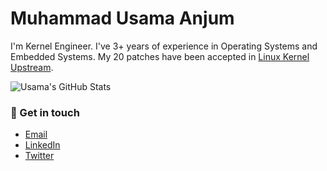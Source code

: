 # Muhammad Usama Anjum

I'm Kernel Engineer. I've 3+ years of experience in Operating Systems and Embedded Systems. My 20 patches have been accepted in [Linux Kernel Upstream](https://git.kernel.org/pub/scm/linux/kernel/git/torvalds/linux.git/log/?qt=author&q=Muhammad+Usama+Anjum&showmsg=1).

![Usama's GitHub Stats](https://github-readme-stats.vercel.app/api?username=musamaanjum&show_icons=true)


### 💬 Get in touch

- [Email](mailto:musamaanjum@gmail.com)
- [LinkedIn](https://www.linkedin.com/in/musamaanjum/)
- [Twitter](https://twitter.com/musamanjum)
